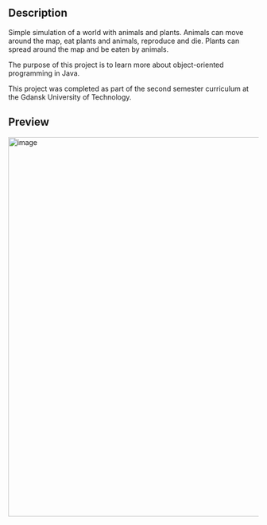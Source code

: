 ## Description
Simple simulation of a world with animals and plants. Animals can move around the map, eat plants and animals, reproduce and die. Plants can spread around the map and be eaten by animals.

The purpose of this project is to learn more about object-oriented programming in Java.

This project was completed as part of the second semester curriculum at the Gdansk University of Technology.

## Preview
<img width="762" alt="image" src="https://github.com/Goodosky/game-of-life/assets/60690037/fda90062-2dbb-422d-96ce-e1527761a449">
